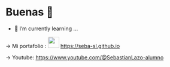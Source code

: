<h1> Buenas 👋 </h1>

- 🌱 I’m currently learning ...
  
-> Mi portafolio : <img src="https://github.com/user-attachments/assets/f34938ce-41de-4a42-8271-9ec471fb3fb1" width="30"></img>  https://seba-sl.github.io 


-> Youtube: https://www.youtube.com/@SebastianLazo-alumno





<!--
**Seba-SL/Seba-SL** is a ✨ _special_ ✨ repository because its `README.md` (this file) appears on your GitHub profile.

Here are some ideas to get you started:

- 🔭 I’m currently working on ...
- 🌱 I’m currently learning ...
- 👯 I’m looking to collaborate on ...
- 🤔 I’m looking for help with ...
- 💬 Ask me about ...
- 📫 How to reach me: ...
- 😄 Pronouns: ...
- ⚡ Fun fact: ...
-->
